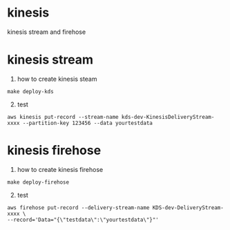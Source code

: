 # kinesis
kinesis stream and firehose
# kinesis stream
1. how to create kinesis steam
```
make deploy-kds

```
2. test
```
aws kinesis put-record --stream-name kds-dev-KinesisDeliveryStream-xxxx --partition-key 123456 --data yourtestdata

```

# kinesis firehose

1. how to create kinesis firehose
```
make deploy-firehose

```
2. test
```
aws firehose put-record --delivery-stream-name KDS-dev-DeliveryStream-xxxx \
--record='Data="{\"testdata\":\"yourtestdata\"}"'

```
